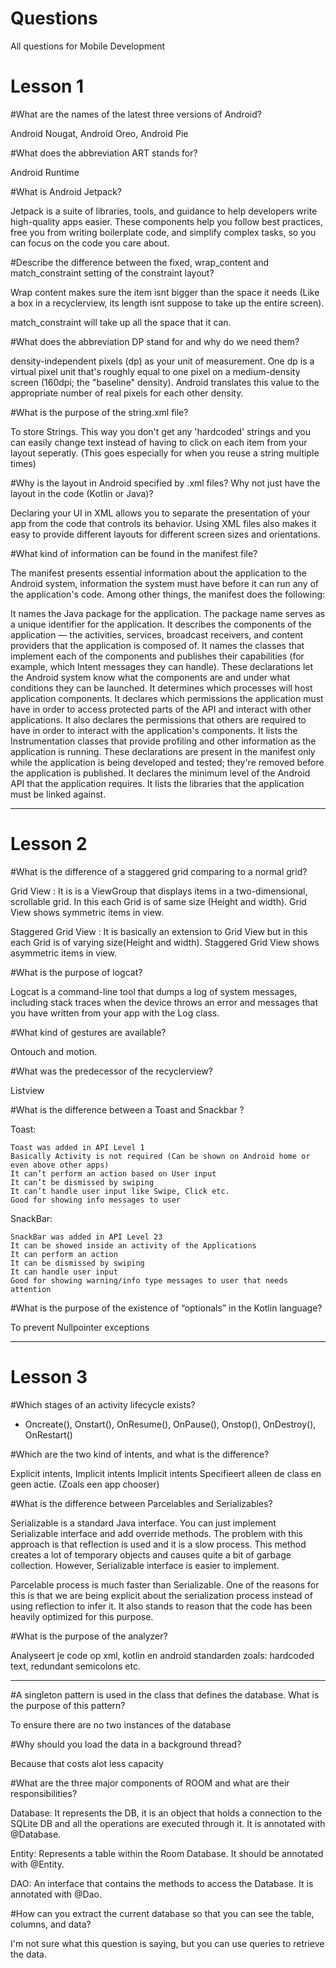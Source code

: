 # Questions
All questions for Mobile Development


# Lesson 1

#What are the names of the latest three versions of Android?  

Android Nougat,
Android Oreo,
Android Pie

#What does the abbreviation ART stands for?

Android Runtime

#What is Android Jetpack?
 
Jetpack is a suite of libraries, tools, and guidance to help developers write high-quality apps easier. These components help you follow best practices, free you from writing boilerplate code, and simplify complex tasks, so you can focus on the code you care about.
 
#Describe the difference between the fixed, wrap_content and match_constraint setting of the constraint layout?


Wrap content makes sure the item isnt bigger than the space it needs (Like a box in a recyclerview, its length isnt suppose to take up the entire screen). 

match_constraint will take up all the space that it can.
 
#What does the abbreviation DP stand for and why do we need them? 

density-independent pixels (dp) as your unit of measurement. One dp is a virtual pixel unit that's roughly equal to one pixel on a medium-density screen (160dpi; the "baseline" density). Android translates this value to the appropriate number of real pixels for each other density.
 
#What is the purpose of the string.xml file? 
 
To store Strings. This way you don't get any 'hardcoded' strings and you can easily change text instead of having to click on each item from your layout seperatly. (This goes especially for when you reuse a string multiple times)
 
#Why is the layout in Android specified by .xml files?  Why not just have the layout in the code (Kotlin or Java)? 


Declaring your UI in XML allows you to separate the presentation of your app from the code that controls its behavior. Using XML files also makes it easy to provide different layouts for different screen sizes and orientations.
 
#What kind of information can be found in the manifest file? 


The manifest presents essential information about the application to the Android system, information the system must have before it can run any of the application's code. Among other things, the manifest does the following:

It names the Java package for the application. The package name serves as a unique identifier for the application.
It describes the components of the application — the activities, services, broadcast receivers, and content providers that the application is composed of. It names the classes that implement each of the components and publishes their capabilities (for example, which Intent messages they can handle). These declarations let the Android system know what the components are and under what conditions they can be launched.
It determines which processes will host application components.
It declares which permissions the application must have in order to access protected parts of the API and interact with other applications.
It also declares the permissions that others are required to have in order to interact with the application's components.
It lists the Instrumentation classes that provide profiling and other information as the application is running. These declarations are present in the manifest only while the application is being developed and tested; they're removed before the application is published.
It declares the minimum level of the Android API that the application requires.
It lists the libraries that the application must be linked against.

-----------------------------------------------------------------------------------------------------------
# Lesson 2

#What is the difference of a staggered grid comparing to a normal grid?

Grid View : It is is a ViewGroup that displays items in a two-dimensional, scrollable grid. In this each Grid is of same size (Height and width). Grid View shows symmetric items in view.

Staggered Grid View : It is basically an extension to Grid View but in this each Grid is of varying size(Height and width). Staggered Grid View shows asymmetric items in view.

#What is the purpose of logcat?  

Logcat is a command-line tool that dumps a log of system messages, including stack traces when the device throws an error and messages that you have written from your app with the Log class.

#What kind of gestures are available?

Ontouch and motion.


#What was the predecessor of the recyclerview?

Listview


#What is the difference between a Toast and Snackbar ?

Toast:

    Toast was added in API Level 1
    Basically Activity is not required (Can be shown on Android home or even above other apps)
    It can’t perform an action based on User input
    It can’t be dismissed by swiping
    It can’t handle user input like Swipe, Click etc.
    Good for showing info messages to user

SnackBar:

    SnackBar was added in API Level 23
    It can be showed inside an activity of the Applications
    It can perform an action
    It can be dismissed by swiping
    It can handle user input
    Good for showing warning/info type messages to user that needs attention


#What is the purpose of the existence of “optionals” in the Kotlin language?

To prevent Nullpointer exceptions

-----------------------------------------------------------------------------------------------------------
# Lesson 3

#Which stages of an activity lifecycle exists?
   - Oncreate(), Onstart(), OnResume(), OnPause(), Onstop(), OnDestroy(), OnRestart()

#Which are the two kind of intents, and what is the difference?

Explicit intents, Implicit intents
Implicit intents Specifieert alleen de class en geen actie. (Zoals een app chooser)

#What is the difference between Parcelables and Serializables?

Serializable is a standard Java interface. You can just implement Serializable interface and add override methods. The problem with this approach is that reflection is used and it is a slow process. This method creates a lot of temporary objects and causes quite a bit of garbage collection. However, Serializable interface is easier to implement.

Parcelable process is much faster than Serializable. One of the reasons for this is that we are being explicit about the serialization process instead of using reflection to infer it. It also stands to reason that the code has been heavily optimized for this purpose.

#What is the purpose of the analyzer?

Analyseert je code op xml, kotlin en android standarden zoals: hardcoded text, redundant semicolons etc.

-----------------------------------------------------------------------------------------------------------

#A singleton pattern is used in the class that defines the database. What is the purpose of this pattern?

To ensure there are no two instances of the database

#Why should you load the data in a background thread?

Because that costs alot less capacity

#What are the three major components of ROOM and what are their responsibilities?

Database: It represents the DB, it is an object that holds a connection to the SQLite DB and all the operations are executed through it. It is annotated with @Database.
 
Entity: Represents a table within the Room Database. It should be annotated with @Entity.
 
DAO: An interface that contains the methods to access the Database. It is annotated with @Dao.

#How can you extract the current database so that you can see the table, columns, and data?

I'm not sure what this question is saying, but you can use queries to retrieve the data.
